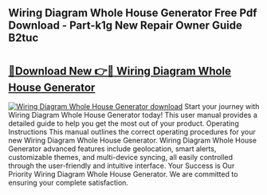## Wiring Diagram Whole House Generator Free Pdf Download - Part-k1g New Repair Owner Guide B2tuc

# <h2><a href="http://dfjjk4h.blite.top/?on=Wiring+Diagram+Whole+House+Generator">🔗Download New 👉🔴 Wiring Diagram Whole House Generator</a></h2>

[![Wiring Diagram Whole House Generator download](https://i.imgur.com/lujVjoI.png)](http://dfjjk4h.blite.top/?on=Wiring+Diagram+Whole+House+Generator)
Start your journey with Wiring Diagram Whole House Generator today! This user manual provides a detailed guide to help you get the most out of your product. Operating Instructions This manual outlines the correct operating procedures for your new Wiring Diagram Whole House Generator. Wiring Diagram Whole House Generator advanced features include geolocation, smart alerts, customizable themes, and multi-device syncing, all easily controlled through the user-friendly and intuitive interface. Your Success is Our Priority Wiring Diagram Whole House Generator. We are committed to ensuring your complete satisfaction.
